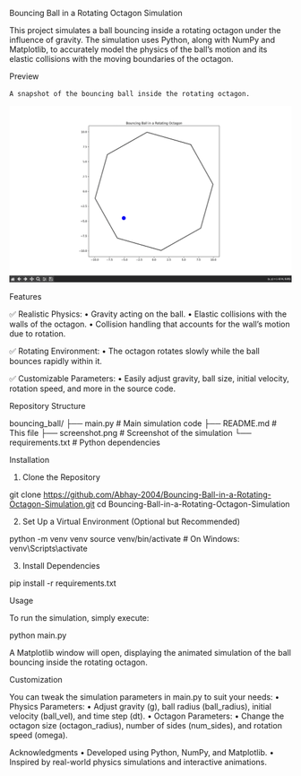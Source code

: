 
Bouncing Ball in a Rotating Octagon Simulation

This project simulates a ball bouncing inside a rotating octagon under the influence of gravity. The simulation uses Python, along with NumPy and Matplotlib, to accurately model the physics of the ball’s motion and its elastic collisions with the moving boundaries of the octagon.

Preview

	A snapshot of the bouncing ball inside the rotating octagon.

![Simulation Screenshot](screenshot.png)

Features

✅ Realistic Physics:
	•	Gravity acting on the ball.
	•	Elastic collisions with the walls of the octagon.
	•	Collision handling that accounts for the wall’s motion due to rotation.

✅ Rotating Environment:
	•	The octagon rotates slowly while the ball bounces rapidly within it.

✅ Customizable Parameters:
	•	Easily adjust gravity, ball size, initial velocity, rotation speed, and more in the source code.

Repository Structure

bouncing_ball/
├── main.py          # Main simulation code
├── README.md        # This file
├── screenshot.png   # Screenshot of the simulation
└── requirements.txt # Python dependencies

Installation

1. Clone the Repository

git clone https://github.com/Abhay-2004/Bouncing-Ball-in-a-Rotating-Octagon-Simulation.git
cd Bouncing-Ball-in-a-Rotating-Octagon-Simulation

2. Set Up a Virtual Environment (Optional but Recommended)

python -m venv venv
source venv/bin/activate   # On Windows: venv\Scripts\activate

3. Install Dependencies

pip install -r requirements.txt

Usage

To run the simulation, simply execute:

python main.py

A Matplotlib window will open, displaying the animated simulation of the ball bouncing inside the rotating octagon.

Customization

You can tweak the simulation parameters in main.py to suit your needs:
	•	Physics Parameters:
	•	Adjust gravity (g), ball radius (ball_radius), initial velocity (ball_vel), and time step (dt).
	•	Octagon Parameters:
	•	Change the octagon size (octagon_radius), number of sides (num_sides), and rotation speed (omega).

Acknowledgments
	•	Developed using Python, NumPy, and Matplotlib.
	•	Inspired by real-world physics simulations and interactive animations.

